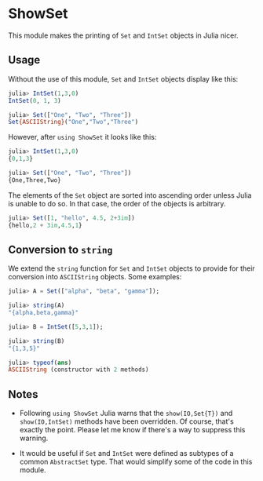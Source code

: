# ShowSet

This module makes the printing of `Set` and `IntSet` objects in Julia
nicer.

## Usage

Without the use of this module, `Set` and `IntSet` objects display
like this:

```julia
julia> IntSet(1,3,0)
IntSet(0, 1, 3)

julia> Set(["One", "Two", "Three"])
Set{ASCIIString}("One","Two","Three")
```

However, after `using ShowSet` it looks like this:
```julia
julia> IntSet(1,3,0)
{0,1,3}

julia> Set(["One", "Two", "Three"])
{One,Three,Two}
```

The elements of the `Set` object are sorted into ascending order
unless Julia is unable to do so. In that case, the order of the
objects is arbitrary.

```julia
julia> Set([1, "hello", 4.5, 2+3im])
{hello,2 + 3im,4.5,1}
```

## Conversion to `string`


We extend the `string` function for `Set` and `IntSet` objects to
provide for their conversion into `ASCIIString` objects. Some examples:

```julia
julia> A = Set(["alpha", "beta", "gamma"]);

julia> string(A)
"{alpha,beta,gamma}"

julia> B = IntSet([5,3,1]);

julia> string(B)
"{1,3,5}"

julia> typeof(ans)
ASCIIString (constructor with 2 methods)
```


## Notes

+ Following `using ShowSet` Julia warns that the `show(IO,Set{T})` and
  `show(IO,IntSet)` methods have been overridden. Of course, that's
  exactly the point.  Please let me know if there's a way to suppress
  this warning.

+ It would be useful if `Set` and `IntSet` were defined as subtypes of
  a common `AbstractSet` type. That would simplify some of the code in
  this module.
